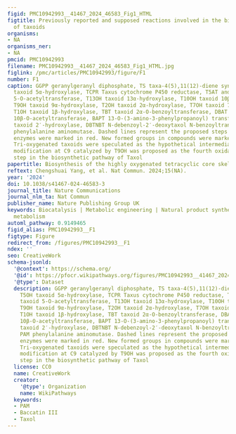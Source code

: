 ```yaml
---
figid: PMC10942993__41467_2024_46583_Fig1_HTML
figtitle: Previously reported and supposed reactions involved in the biosynthesis
  of taxoids
organisms:
- NA
organisms_ner:
- NA
pmcid: PMC10942993
filename: PMC10942993__41467_2024_46583_Fig1_HTML.jpg
figlink: /pmc/articles/PMC10942993/figure/F1
number: F1
caption: GGPP geranylgeranyl diphosphate, TS taxa-4(5),11(12)-diene synthase, T5OH
  taxoid 5α-hydroxylase, TCPR Taxus cytochrome P450 reductase, T5AT and TAX19 taxoid
  5-O-acetyltransferase, T13OH taxoid 13α-hydroxylase, T10OH taxoid 10β-hydroxylase,
  T9OH taxoid 9α-hydroxylase, T2OH taxoid 2α-hydroxylase, T7OH taxoid 7β-hydroxylase,
  T1OH taxoid 1β-hydroxylase, TBT taxoid 2α-O-benzoyltransferase, DBAT 10-deacetylbaccatin
  10β-O-acetyltransferase, BAPT 13-O-(3-amino-3-phenylpropanoyl) transferase, T2′OH
  taxoid 2′-hydroxylase, DBTNBT N-debenzoyl-2′-deoxytaxol N-benzoyltransferase, PAM
  phenylalanine aminomutase. Dashed lines represent the proposed steps and unknown
  enzymes were marked in red. New formed groups in compounds were marked with red.
  Tri-oxygenated taxoids were speculated as the hypothetical intermediates and hydroxylation
  modification at C9 catalyzed by T9OH was proposed as the fourth oxidation reaction
  step in the biosynthetic pathway of Taxol
papertitle: Biosynthesis of the highly oxygenated tetracyclic core skeleton of Taxol
reftext: Chengshuai Yang, et al. Nat Commun. 2024;15(NA).
year: '2024'
doi: 10.1038/s41467-024-46583-3
journal_title: Nature Communications
journal_nlm_ta: Nat Commun
publisher_name: Nature Publishing Group UK
keywords: Biocatalysis | Metabolic engineering | Natural product synthesis | Secondary
  metabolism
automl_pathway: 0.9149465
figid_alias: PMC10942993__F1
figtype: Figure
redirect_from: /figures/PMC10942993__F1
ndex: ''
seo: CreativeWork
schema-jsonld:
  '@context': https://schema.org/
  '@id': https://pfocr.wikipathways.org/figures/PMC10942993__41467_2024_46583_Fig1_HTML.html
  '@type': Dataset
  description: GGPP geranylgeranyl diphosphate, TS taxa-4(5),11(12)-diene synthase,
    T5OH taxoid 5α-hydroxylase, TCPR Taxus cytochrome P450 reductase, T5AT and TAX19
    taxoid 5-O-acetyltransferase, T13OH taxoid 13α-hydroxylase, T10OH taxoid 10β-hydroxylase,
    T9OH taxoid 9α-hydroxylase, T2OH taxoid 2α-hydroxylase, T7OH taxoid 7β-hydroxylase,
    T1OH taxoid 1β-hydroxylase, TBT taxoid 2α-O-benzoyltransferase, DBAT 10-deacetylbaccatin
    10β-O-acetyltransferase, BAPT 13-O-(3-amino-3-phenylpropanoyl) transferase, T2′OH
    taxoid 2′-hydroxylase, DBTNBT N-debenzoyl-2′-deoxytaxol N-benzoyltransferase,
    PAM phenylalanine aminomutase. Dashed lines represent the proposed steps and unknown
    enzymes were marked in red. New formed groups in compounds were marked with red.
    Tri-oxygenated taxoids were speculated as the hypothetical intermediates and hydroxylation
    modification at C9 catalyzed by T9OH was proposed as the fourth oxidation reaction
    step in the biosynthetic pathway of Taxol
  license: CC0
  name: CreativeWork
  creator:
    '@type': Organization
    name: WikiPathways
  keywords:
  - PAM
  - Baccatin III
  - Taxol
---
```

